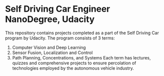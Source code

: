 # Self Driving Car Engineer NanoDegree, Udacity
This repository contains projects completed as a part of the Self Driving Car program by Udacity. The program consists of 3 terms: 
1. Computer Vision and Deep Learning 
2. Sensor Fusion, Localization and Control
3. Path Planning, Concentrations, and Systems
Each term has lectures, quizzes and comprehensive projects to ensure percolation of technologies employed by the autonomous vehicle industry. 
